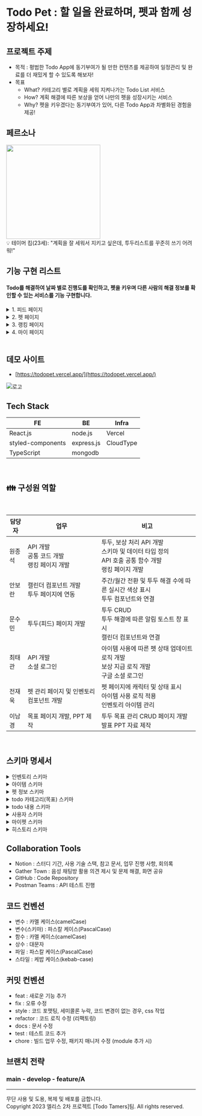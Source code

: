 # Todo Pet : 할 일을 완료하며, 펫과 함께 성장하세요!

## 프로젝트 주제

- 목적 : 평범한 Todo App에 동기부여가 될 만한 컨텐츠를 제공하여 일정관리 및 완료를 더 재밌게 할 수 있도록 해보자!
- 목표
  - What? 카테고리 별로 계획을 세워 지켜나가는 Todo List 서비스
  - How? 계획 해결에 따른 보상을 얻어 나만의 펫을 성장시키는 서비스
  - Why? 펫을 키우겠다는 동기부여가 있어, 다른 Todo App과 차별화된 경험을 제공!

## 페르소나

<img src="https://github.com/todopet/client/assets/63568239/f2ede7ec-f1f9-4133-a359-6cf2edae606c" width="250" />

<br />
💡 테이머 킴(23세): "계획을 잘 세워서 지키고 싶은데, 투두리스트를 꾸준히 쓰기 어려워!"

## 기능 구현 리스트

#### Todo를 해결하여 날짜 별로 진행도를 확인하고, 펫을 키우며 다른 사람의 해결 정보를 확인할 수 있는 서비스를 기능 구현합니다.

<details><summary>1. 피드 페이지</summary>
<img src="https://github.com/todopet/client/assets/51261847/d3e75b33-3eb3-4a81-aac4-48df296c6af9" width="250" />

#### 미니펫 창
- 캐릭터 애니메이션(점프하며 오른쪽으로 이동) 적용
- 펫 레벨에 따라 캐릭터 변화
- 토스트 알림: 투두를 체크할 때마다 보상에 관련된 알림이 나타났다가 사라진다.
	- 일반 보상
	- 특별한 보상(히든 아이템)
	- 이미 받은 보상
	- 일일 보상 최대치를 초과한 경우
	- 인벤토리를 모두 채운 순간
	- <img src="https://github.com/todopet/client/assets/51261847/9d0ff67b-bb43-4833-952b-0747cff026ef" width="250" />
	- 인벤토리 공간이 없어서 아이템을 받지 못하는 경우
		- 공간이 없을 때 투두를 완료한 경우
		- 피드 페이지 진입 시 알림
		- <img src="https://github.com/todopet/client/assets/51261847/553ae2d1-e3b0-4213-a9d9-51849d05a448" width="250" />
		- <img src="https://github.com/todopet/client/assets/51261847/223823d8-4592-4316-a30d-c76703d86dab" width="250" />



#### 캘린더
- 토글 버튼으로 주간 캘린더 모드, 월간 캘린더 모드를 전환 가능
- ![image](https://github.com/todopet/client/assets/51261847/9f4345cc-113b-4085-9bef-5d714d4418fd)
- 날짜를 클릭 시 해당 날짜로 이동하며, 그 날의 Todo만 표시
- 각 날짜의 완료한 Todo개수를 색깔로 나타내며, 개수가 많을 수록 색이 진해진다
- <img src="https://github.com/todopet/client/assets/51261847/fbf7278b-47f0-44c3-ada3-9745fd834f58" width="250" />
- 오늘 날짜는 검정 동그라미, 선택한 날짜는 파란색 동그라미로 나타낸다.
- 날짜를 선택할 경우 선택한 날짜에 해당하는 Todo만 표시된다.
- <img src="https://github.com/todopet/client/assets/51261847/90d13f3c-a721-4e73-898f-4a5ba4155910" width="250" />


#### Todo List
- 카테고리별 투두 생성
  - 투두 카테고리 버튼을 클릭하면 투두를 작성할 수 있는 폼이 나타난다
  - <img src="https://github.com/todopet/client/assets/51261847/a2625225-8981-495e-9ff4-5b04783d64dc" width="100" />

- 투두 생성 폼
  - 할 일을 입력하고 enter를 누르면 투두 리스트에 등록되고 새로운 폼이 아래에 나타난다
  - 할 일을 입력하고 폼 이외의 영역을 클릭하면 투두 리스트에 등록된다
  - <img src="https://github.com/todopet/client/assets/51261847/50780f4f-34eb-4a94-89b4-561086408f3a" width="250" />

- 투두 삭제/수정
  - 투두를 삭제하거나 수정할 수 있는 버튼이며, 클릭 시 삭제/수정 드롭다운이 나온다
  - <img src="https://github.com/todopet/client/assets/51261847/f525c7bd-0fc3-425a-bd2d-c2cb3f743c65" width="30" />

<br/>
</details>


<details><summary>2. 펫 페이지</summary>

<img src="https://github.com/todopet/client/assets/112686037/d16ef297-a42c-4409-b416-3b4777b2ba90" width="250px" title="펫 화면"/><br>
- 펫의 상태 정보(포만감, 친밀도, 컨디션, 청결도, 경험치, 레벨 등)를 확인할 수 있다.
- 펫의 4가지 상태(포만감, 친밀도, 컨디션, 청결도)는 1분에 0.05씩 감소한다.

<img src="https://github.com/todopet/client/assets/112686037/36398bab-be22-40f0-bf02-e1bbf27d40a5" width="150" height="200" title="감정표현_하트"/>
<img src="https://github.com/todopet/client/assets/112686037/a6e0b7fb-0f45-41aa-a0a0-c575b5a9adf5" width="150" height="200" title="감정표현_ㅜㅜ"/>
<img src="https://github.com/todopet/client/assets/112686037/0010463f-c3f4-4663-abad-09432f73fcd4" width="150" height="200" title="감정표현_없음"/>

- 펫의 4가지 상태에 따라 펫의 감정표현을 확인할 수 있다.

  > - 상태 4가지 모두 80% 이상 : 하트
  > - 상태중 하나라도 30% 이하 : ㅜㅜ
  > - 그 외 : 표현 없음

<img src="https://github.com/todopet/client/assets/112686037/f2ea7a15-4dfa-42ad-8b69-0796196c0a26" width="250px" title="인벤토리 화면"/><br>
- 인벤토리에서 보유중인 아이템을 확인할 수 있다.
- 아이템은 5가지 종류가 있고, 종류별로 회복시키는 상태가 다르다.

  > - 먹이 : 포만감 회복
  > - 놀이 : 친밀도 회복
  > - 휴식 : 컨디션 회복
  > - 씻기 : 청결도 회복
  > - 히든 : 모든 상태 회복
- 종류별로 상태 회복량이 20, 30, 40인 아이템이 하나씩 있다.

<img src="https://github.com/todopet/client/assets/112686037/e22ff516-f79a-4806-b8fd-2b9ee379fe6d" width="250px" title="아이템 사용"/>
<img src="https://github.com/todopet/client/assets/112686037/91afa88e-68f3-4991-9e17-e66b8ae59654" width="250px" title="아이템 드랍"/><br>

- 아이템 이미지나 설명부분을 클릭하여 아이템을 사용하거나, 휴지통 아이콘을 클릭하여 아이템을 버릴 수 있다.

</details>

<details><summary>3. 랭킹 페이지</summary>

<img width="250" alt="랭킹페이지" src="https://github.com/todopet/client/assets/63568239/be7192eb-c97a-4456-beab-c31781a524f3">

- 랭킹 조회
  - 주간 별로 투두를 해결한 순서대로 랭킹을 부여한다.
  - 주간 투두 해결 1위, 2위, 3위 유저는 명예의 전당에 올라 프로필 사진 또한 표시한다.
    - <img width="250" alt="주간랭킹" src="https://github.com/todopet/client/assets/63568239/9dbe3913-967d-4837-8b91-0cc3bad76d61">
  - 하단 영역에는 주간 투두 해결을 많이 진행한 상위 n명에 대하여 닉네임과 해결 횟수를 표시한다.
    - 주간 투두 해결 1위, 2위, 3위 유저는 순위 대신 메달을 표시하고, 나머지 유저들은 순위를 표시한다.
  - 주간 투두 해결 횟수가 같은 유저에 대한 랭킹 표시는 최근에 투두를 해결한 유저에 대하여 우선 순위를 부여한다.

</details>


<details><summary>4. 마이 페이지</summary>

<img width="250" alt="테스트" src="https://github.com/todopet/client/assets/125293472/987b4952-068c-49c8-a09e-3f1aaad34dc7">
<img width="250" alt="테스트" src="https://github.com/todopet/client/assets/125293472/64d91823-4145-44b7-8d2f-7ce8245512b3">

- 프로필 사진 : 구글 계정의 프로필 사진이 표시된다.
- 닉네임 : 구글 계정의 닉네임이 표시된다.
	- 닉네임 수정 버튼 : 닉네임 수정을 위한 모달이 나타난다.
- 가입일 : 가입일자를 표시한다.
- 카드
	- 펫 카드 : 가입 일로부터 서비스를 이용한 시간을 날짜로 표시한다.
	- todo 달성 날짜 카드 : todo 달성한 날짜를 표시한다.
	- todo 완료 카드 :  완료한 todo 개수를 표시한다.
<img width="250" alt="로그아웃" src="https://github.com/todopet/client/assets/125293472/b21b6a82-5329-48ee-ac10-58d76a56bb41">
<img width="250" alt="테스트" src="https://github.com/todopet/client/assets/125293472/d80fc85a-f5f3-435b-8bb9-dbc5e1eb30f9">

- 로그아웃 버튼 : 로그아웃 확인 모달이 나타나고, 실행 시 로그인 페이지로 이동한다.
- 회원 탈퇴 버튼 : 회원 탈퇴 확인 모달이 나타난다.

</details>

	

<br />

## 데모 사이트

- [https://todopet.vercel.app/](https://todopet.vercel.app/)
<div>

![로고](https://github.com/todopet/client/assets/63568239/15ba9d33-15df-49ff-a522-4116a3632254)

 </div>

## Tech Stack

| FE                        | BE         | Infra     |
| ------------------------- | ---------- | --------- |
| React.js                  | node.js    | Vercel    |
| styled-components         | express.js | CloudType |
| TypeScript                | mongodb    |           |

<br />

## 👪 구성원 역할

<br />

| 담당자 | 업무                            | 비고                                                                                                                                        |
| ------ | ------------------------------- | ----------------------------------------------------------------------------------------------------------------------------------------- |
| 원종석 | API 개발 </br> 공통 코드 개발 </br> 랭킹 페이지 개발      | 투두, 보상 처리 API 개발 </br> 스키마 및 데이터 타입 정의 </br> API 호출 공통 함수 개발 </br> 랭킹 페이지 개발             |
| 안보란 | 캘린더 컴포넌트 개발 </br> 투두 페이지에 연동     | 주간/월간 전환 및 투두 해결 수에 따른 실시간 색상 표시 </br>투두 컴포넌트와 연결                                                      |
| 문수민 | 투두(피드) 페이지 개발             |  투두 CRUD </br>투두 해결에 따른 알림 토스트 창 표시 </br>캘린더 컴포넌트와 연결                                                          |
| 최태관 | API 개발 </br> 소셜 로그인        | 아이템 사용에 따른 펫 상태 업데이트 로직 개발 </br> 보상 지급 로직 개발 </br> 구글 소셜 로그인                                                                  |
| 전재욱 | 펫 관리 페이지 및 인벤토리 컴포넌트 개발     | 펫 페이지에 캐릭터 및 상태 표시 </br> 아이템 사용 로직 적용 </br> 인벤토리 아이템 관리                                                                                     |
| 이남경 | 목표 페이지 개발, PPT 제작              | 투두 목표 관리 CRUD 페이지 개발 </br> 발표 PPT 자료 제작                                                                                     |

<br />

## 스키마 명세서

<details><summary>인벤토리 스키마</summary>

```
const inventorySchema = new Schema(
    {
        userId: {
            type: Schema.Types.ObjectId,
            required: true
        },
        items: [
            {
                item: {
                    type: Schema.Types.ObjectId,
                    required: true
                },
                quantity: {
                    type: Number,
                    default: 0
                }
            }
        ]
    },
    {
        versionKey: false,
        timestamps: true
    }
);
```

</details>

<details><summary>아이템 스키마</summary>

```
const itemSchema = new Schema(
    {
        // 아이템 이름
        name: {
            type: String,
            required: true
        },
        // 아이템 설명
        description: {
            type: String,
            required: true
        },
        // 아이템 이미지
        image: {
            type: String,
            required: true
        },
        // 아이템 적용 상태 (포만감, 컨디션, 청결도, 친밀도)
        status: {
            type: Array,
            required: true
        },
        // 아이템 효과 (얼만큼 회복)
        effect: {
            type: Number,
            required: true
        },
        // 아이템 사용시 경험치 증가량
        experience: {
            type: Number,
            required: true
        },
        // 획득 확률
        probability: {
            type: Number,
            required: true
        }
    },
    {
        timestamps: true,
        versionKey: false
    }
);
```

</details>

<details><summary>펫 정보 스키마</summary>

```
const petSchema = new Schema(
    {
        petName: {
            type: String,
            required: true
        },
        level: {
            type: Number,
            default: 0
        },
        // 경험치
        experience: {
            type: Number,
            default: 0
        },
        // 포만감
        hunger: {
            type: Number,
            default: 100
        },
        // 친밀도
        affection: {
            type: Number,
            default: 100
        },
        // 청결도
        cleanliness: {
            type: Number,
            default: 100
        },
        // 컨디션
        condition: {
            type: Number,
            default: 100
        }
    },
    {
        timestamps: true,
        versionKey: false
    }
);
```

</details>

<details><summary>todo 카테고리(목표) 스키마</summary>

```
const todoCategorySchema = new Schema(
    {
        userId: {
            type: Schema.Types.ObjectId,
            ref: 'User',
            required: true
        },
        category: {
            type: String,
            required: true
        },
        ended: {
            type: Boolean,
            required: true,
            default: false
        }
    },
    {
        timestamps: true,
        versionKey: false
    }
);
```

</details>

<details><summary>todo 내용 스키마</summary>

```
const todoContentSchema = new Schema(
    {
        categoryId: {
            type: String,
            required: true
        },
        todo: {
            type: String,
            required: true
        },
        status: {
            type: String,
            enum: ['unchecked', 'reverted', 'completed'],
            default: 'unchecked'
        }
    },
    {
        timestamps: true,
        versionKey: false
    }
);
```

</details>

<details><summary>사용자 스키마</summary>

```
const userSchema = new Schema(
    {
        googleId: {
            type: String,
            unique: true,
            required: true
        },
        nickname: {
            type: String,
            required: true
        },
        membershipStatus: {
            type: String,
            enum: ['active', 'withdrawn', 'suspended'],
            default: 'active',
            required: true
        },
        picture: {
            type: String,
            required: true
        }
    },
    {
        timestamps: true,
        versionKey: false
    }
);
```

</details>

<details><summary>마이펫 스키마</summary>

```
const myPetSchema = new Schema(
    {
        userId: {
            type: Schema.Types.ObjectId,
            required: true
        },
        pets: [
            {
                pet: petSchema
            }
        ]
    },
    {
        timestamps: true,
        versionKey: false
    }
);
```

</details>

<details><summary>히스토리 스키마</summary>

```
const historySchema = new Schema(
    {
        userId: {
            type: Schema.Types.ObjectId,
            required: true
        },
        // 업적 id 또는 todo id가 될 수 있다.
        contentId: {
            type: String,
            required: true
        }
    },
    {
        timestamps: true,
        versionKey: false
    }
);
```

</details>

## Collaboration Tools

- Notion : 스터디 기간, 사용 기술 스택, 참고 문서, 업무 진행 사항, 회의록
- Gather Town : 음성 채팅방 활용 의견 제시 및 문제 해결, 화면 공유
- GitHub : Code Repository
- Postman Teams : API 테스트 진행

## 코드 컨벤션

- 변수 : 카멜 케이스(camelCase)
- 변수(스키마) : 파스칼 케이스(PascalCase)
- 함수 : 카멜 케이스(camelCase)
- 상수 : 대문자
- 파일 : 파스칼 케이스(PascalCase)
- 스타일 : 케밥 케이스(kebab-case)

## 커밋 컨벤션

- feat : 새로운 기능 추가
- fix : 오류 수정
- style : 코드 포맷팅, 세미콜론 누락, 코드 변경이 없는 경우, css 작업
- refactor : 코드 로직 수정 (리팩토링)
- docs : 문서 수정
- test : 테스트 코드 추가
- chore : 빌드 업무 수정, 패키지 매니저 수정 (module 추가 시)

## 브랜치 전략

### main - develop - feature/A


---

무단 사용 및 도용, 복제 및 배포를 금합니다.
<br />
Copyright 2023 엘리스 2차 프로젝트 [Todo Tamers]팀. All rights reserved.
